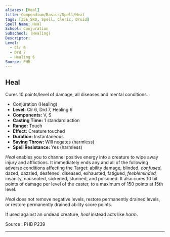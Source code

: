 ```yaml
---
aliases: [Heal]
title: Compendium/Basics/Spell/Heal
tags: [35E_SRD, Spell, Cleric, Druid]
Spell Name: Heal
School: Conjuration
Subschool: (Healing)
Descriptor: 
Level:
  - Clr 6
  - Drd 7
  - Healing 6
Source: PHB
---
```



## Heal

Cures 10 points/level of damage, all diseases and mental conditions.

*   Conjuration (Healing)
*   **Level:** Clr 6, Drd 7, Healing 6
*   **Components:** V, S
*   **Casting Time:** 1 standard action
*   **Range:** Touch
*   **Effect:** Creature touched
*   **Duration:** Instantaneous
*   **Saving Throw:** Will negates (harmless)
*   **Spell Resistance:** Yes (harmless)

<p><i>Heal</i> enables you to channel positive energy into a creature to wipe away injury and afflictions. It immediately ends any and all of the following adverse conditions affecting the Target: ability damage, blinded, <i>confused,</i> dazed, dazzled, deafened, diseased, exhausted, fatigued, <i>feebleminded,</i> insanity, nauseated, sickened, stunned, and poisoned. It also cures 10 hit points of damage per level of the caster, to a maximum of 150 points at 15th level.</p><p><i>Heal</i> does not remove negative levels, restore permanently drained levels, or restore permanently drained ability score points.</p><p>If used against an undead creature, <i>heal</i> instead acts like <i>harm</i>.</p>

Source : PHB P239

---
